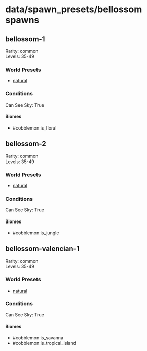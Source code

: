 # data/spawn_presets/bellossom spawns  
  
## bellossom-1  
Rarity: common  
Levels: 35-49  
  
### World Presets  
* [natural](data/spawn_data/natural.md)  
  
### Conditions  
Can See Sky: True  
  
#### Biomes  
  * #cobblemon:is_floral
  
  
## bellossom-2  
Rarity: common  
Levels: 35-49  
  
### World Presets  
* [natural](data/spawn_data/natural.md)  
  
### Conditions  
Can See Sky: True  
  
#### Biomes  
  * #cobblemon:is_jungle
  
  
## bellossom-valencian-1  
Rarity: common  
Levels: 35-49  
  
### World Presets  
* [natural](data/spawn_data/natural.md)  
  
### Conditions  
Can See Sky: True  
  
#### Biomes  
  * #cobblemon:is_savanna
  * #cobblemon:is_tropical_island
  

